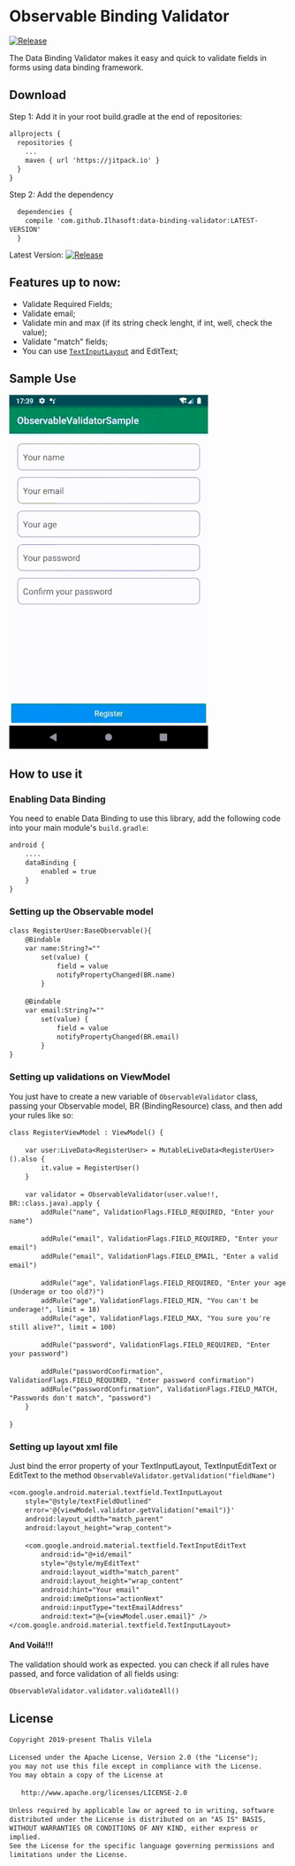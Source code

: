 # Observable Binding Validator

[![Release](https://jitpack.io/v/thalisvilela/ObservableValidator.svg?style=flag-square?style=flat-square)](https://jitpack.io/#thalisvilela/ObservableValidator)

The Data Binding Validator makes it easy and quick to validate fields in forms using data binding framework.

## Download

Step 1: Add it in your root build.gradle at the end of repositories:

```
allprojects {
  repositories {
    ...
    maven { url 'https://jitpack.io' }
  }
}
```

Step 2: Add the dependency
```
  dependencies {
    compile 'com.github.Ilhasoft:data-binding-validator:LATEST-VERSION'
  }
```
Latest Version: [![Release](https://jitpack.io/v/thalisvilela/ObservableValidator.svg?style=flag-square?style=flat-square)](https://jitpack.io/#thalisvilela/ObservableValidator)


## Features up to now:

* Validate Required Fields;
* Validate email;
* Validate min and max (if its string check lenght, if int, well, check the value);
* Validate "match" fields;
* You can use [`TextInputLayout`](https://developer.android.com/reference/android/support/design/widget/TextInputLayout.html) and EditText;

## Sample Use

<img src="demonstration.gif" alt="...">

## How to use it

### Enabling Data Binding ###

You need to enable Data Binding to use this library, add the following code into your main module's `build.gradle`:

```
android {
    ....
    dataBinding {
        enabled = true
    }
}
```
### Setting up the Observable model ###
```
class RegisterUser:BaseObservable(){
    @Bindable
    var name:String?=""
        set(value) {
            field = value
            notifyPropertyChanged(BR.name)
        }

    @Bindable
    var email:String?=""
        set(value) {
            field = value
            notifyPropertyChanged(BR.email)
        }
}
```

### Setting up validations on ViewModel ###
You just have to create a new variable of  `ObservableValidator` class, passing your Observable model, BR (BindingResource) class, and then add your rules like so:
```
class RegisterViewModel : ViewModel() {

    var user:LiveData<RegisterUser> = MutableLiveData<RegisterUser>().also {
        it.value = RegisterUser()
    }

    var validator = ObservableValidator(user.value!!, BR::class.java).apply {
        addRule("name", ValidationFlags.FIELD_REQUIRED, "Enter your name")

        addRule("email", ValidationFlags.FIELD_REQUIRED, "Enter your email")
        addRule("email", ValidationFlags.FIELD_EMAIL, "Enter a valid email")

        addRule("age", ValidationFlags.FIELD_REQUIRED, "Enter your age (Underage or too old?)")
        addRule("age", ValidationFlags.FIELD_MIN, "You can't be underage!", limit = 18)
        addRule("age", ValidationFlags.FIELD_MAX, "You sure you're still alive?", limit = 100)

        addRule("password", ValidationFlags.FIELD_REQUIRED, "Enter your password")

        addRule("passwordConfirmation", ValidationFlags.FIELD_REQUIRED, "Enter password confirmation")
        addRule("passwordConfirmation", ValidationFlags.FIELD_MATCH, "Passwords don't match", "password")
    }

}
```



### Setting up layout xml file ###

Just bind the error property of your TextInputLayout, TextInputEditText or EditText to the method `ObservableValidator.getValidation("fieldName")` 

```
<com.google.android.material.textfield.TextInputLayout
    style="@style/textFieldOutlined"
    error='@{viewModel.validator.getValidation("email")}'
    android:layout_width="match_parent"
    android:layout_height="wrap_content">

    <com.google.android.material.textfield.TextInputEditText
        android:id="@+id/email"
        style="@style/myEditText"
        android:layout_width="match_parent"
        android:layout_height="wrap_content"
        android:hint="Your email"
        android:imeOptions="actionNext"
        android:inputType="textEmailAddress"
        android:text="@={viewModel.user.email}" />
</com.google.android.material.textfield.TextInputLayout>
```

#### And Voilá!!! ####

The validation should work as expected. you can check if all rules have passed, and force validation of all fields using:

```
ObservableValidator.validator.validateAll()
```


## License ##

    Copyright 2019-present Thalis Vilela

    Licensed under the Apache License, Version 2.0 (the "License");
    you may not use this file except in compliance with the License.
    You may obtain a copy of the License at

       http://www.apache.org/licenses/LICENSE-2.0

    Unless required by applicable law or agreed to in writing, software
    distributed under the License is distributed on an "AS IS" BASIS,
    WITHOUT WARRANTIES OR CONDITIONS OF ANY KIND, either express or implied.
    See the License for the specific language governing permissions and
    limitations under the License.